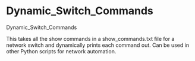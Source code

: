 # Dynamic_Switch_Commands
Dynamic_Switch_Commands

This takes all the show commands in a show_commands.txt file for a network switch and dynamically prints each command out.
Can be used in other Python scripts for network automation.
